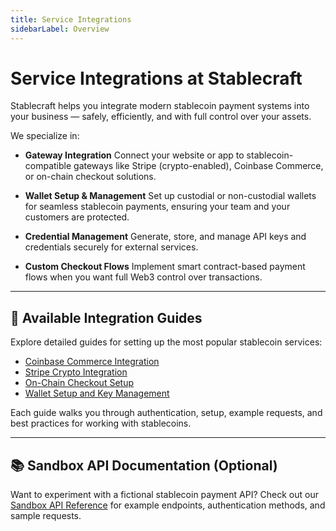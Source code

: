 ```yaml
---
title: Service Integrations
sidebarLabel: Overview
---
```


# Service Integrations at Stablecraft

Stablecraft helps you integrate modern stablecoin payment systems into your business — safely, efficiently, and with full control over your assets.

We specialize in:

- **Gateway Integration**
  Connect your website or app to stablecoin-compatible gateways like Stripe (crypto-enabled), Coinbase Commerce, or on-chain checkout solutions.

- **Wallet Setup & Management**
  Set up custodial or non-custodial wallets for seamless stablecoin payments, ensuring your team and your customers are protected.

- **Credential Management**
  Generate, store, and manage API keys and credentials securely for external services.

- **Custom Checkout Flows**
  Implement smart contract-based payment flows when you want full Web3 control over transactions.

---

## 🔗 Available Integration Guides

Explore detailed guides for setting up the most popular stablecoin services:

- [Coinbase Commerce Integration](./Integrations/coinbase-commerce)
- [Stripe Crypto Integration](./Integrations/stripe)
- [On-Chain Checkout Setup](./Integrations/on-chain-checkout)
- [Wallet Setup and Key Management](./Integrations/wallet-setup)

Each guide walks you through authentication, setup, example requests, and best practices for working with stablecoins.

---

## 📚 Sandbox API Documentation (Optional)

Want to experiment with a fictional stablecoin payment API?
Check out our [Sandbox API Reference](../sandbox-api/get-wallets) for example endpoints, authentication methods, and sample requests.

